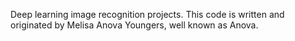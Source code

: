 Deep learning image recognition projects. 
This code is written and originated by Melisa Anova Youngers, well known as Anova. 
